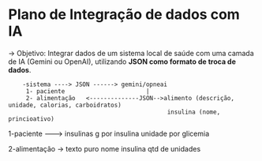 # Plano de Integração de dados com IA

-> Objetivo:
    Integrar dados de um sistema local de saúde com uma camada de IA (Gemini ou OpenAI), utilizando **JSON como formato de troca de dados**.
    
        -sistema ----> JSON ------> gemini/opneai
         1- paciente                       |
	     2- alimentação   <--------------JSON-->alimento (descrição, unidade, calorias, carboidratos)               
	                                             insulina (nome, princioativo) 



1-paciente ---> insulinas
	              g por insulina 
		            unidade por glicemia

2-alimentação -> texto puro
                 nome insulina
		             qtd de unidades
